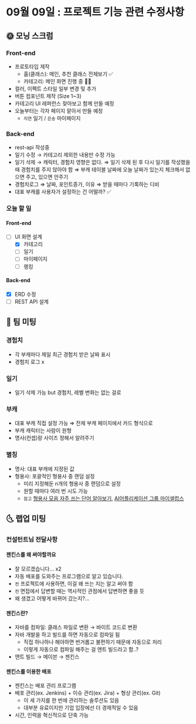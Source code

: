 # 09월 09일 : 프로젝트 기능 관련 수정사항

## 🌞 모닝 스크럼

### Front-end

- 프로토타입 제작
  - 홈(클래스): 메인, 추천 클래스 전체보기 ✅
  - 카테고리: 메인 화면 진행 중 🏃‍♀️
- 컬러, 이펙트 스타일 일부 변경 및 추가
- 버튼 컴포넌트 제작 (Size 1~3)
- 카테고리 UI 레퍼런스 찾아보고 함께 만들 예정
- 오늘부터는 각자 페이지 맡아서 만들 예정
  - `지연` 일기 / `은송` 마이페이지

### Back-end

- rest-api 작성중
- 일기 수정 → 카테고리 제외한 내용만 수정 가능
- 일기 삭제 → 캐릭터, 경험치 영향은 없다.
  ⇒ 일기 삭제 된 후 다시 일기를 작성했을 때 경험치를 주지 않아야 함
  ⇒ 부캐 테이블 날짜에 오늘 날짜가 있는지 체크해서 없으면 주고, 있으면 안주기
- 경험치로그
  ⇒ 날짜, 포인트증가, 이유
  ⇒ 받을 때마다 기록하는 디비
- 대표 부캐를 사용자가 설정하는 건 어떨까?  ✅

### 오늘 할 일

#### Front-end

- [ ] UI 화면 설계
  - [x] 카테고리
  - [ ] 일기
  - [ ] 마이페이지
  - [ ] 랭킹

#### Back-end

- [x] ERD 수정
- [ ] REST API 설계

## 💬 팀 미팅

### 경험치

- 각 부캐마다 제일 최근 경험치 받은 날짜 표시
- 경험치 로그 x

### 일기

- 일기 삭제 가능 but 경험치, 레벨 변화는 없는 걸로

### 부캐

- 대표 부캐 직접 설정 가능 ⇒ 전체 부캐 페이지에서 카드 형식으로
- 부캐 캐릭터는 사람이 원형
- 명사(컨셉)랑 사이즈 정해서 알려주기

### 별칭

- 명사: 대표 부캐에 지정된 값
- 형용사: 포괄적인 형용사 중 랜덤 설정
  - 미리 지정해둔 n개의 형용사 중 랜덤으로 설정
  - 원할 때마다 여러 번 시도 가능
  - `참고` [형용사 모음 자주 쓰는 단어 알아보기](https://blog.naver.com/kbsomang/221377835895), [AI어플리케이션 그룹 마이셀럽스](https://www.mycelebs.com/)

## 🌜 랩업 미팅

### 컨설턴트님 전달사항

#### 젠킨스를 왜 써야할까요

- 잘 모르겠습니다... x2
- 자동 배포를 도와주는 프로그램으로 알고 있습니다.
- `컨` 프로젝트에 사용하면, 이걸 왜 쓰는 지는 알고 써야 함
- `컨` 면접에서 답변할 때는 역사적인 관점에서 답변하면 좋을 듯
- 왜 생겼고 어떻게 바뀌어 갔는지?...

#### 젠킨스란?

- 자바를 컴파일: 클래스 파일로 변환 → 바이트 코드로 변환
- 자바 개발을 하고 빌드를 하면 자동으로 컴파일 됨
  - 직접 하나하나 해야하면 번거롭고 불편하기 때문에 자동으로 처리
  - 이렇게 자동으로 컴파일 해주는 걸 앤트 빌드라고 함..?
- 앤트 빌드 → 메이븐 → 젠킨스

#### 젠킨스를 이용한 배포

- 젠킨스는 배포 관리 프로그램
- 배포 관리(ex. Jenkins) + 이슈 관리(ex. Jira) + 형상 관리(ex. Git)
  - 이 세 가지를 한 번에 관리하는 솔루션도 있음
  - 대부분 유료이지만 기업 입장에선 더 경제적일 수 있음
- 시간, 인력을 혁신적으로 단축 가능